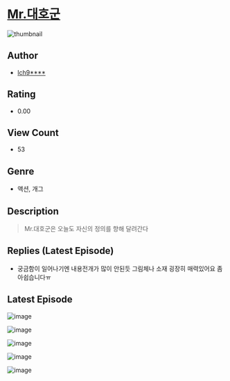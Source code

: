 # [Mr.대호군](https://comic.naver.com/bestChallenge/list?titleId=810547)
![thumbnail](https://image-comic.pstatic.net/user_contents_data/challenge_comic/2023/05/23/upload_7306074653732464177_480x623.jpeg)

## Author
- [lch9****](https://comic.naver.com/artistTitle?id=366962)

## Rating
- 0.00

## View Count
- 53

## Genre
- 액션, 개그

## Description
> Mr.대호군은 오늘도 자신의 정의를 향해 달려간다

## Replies (Latest Episode)
- 궁금함이 일어나기엔 내용전개가 많이 안된듯 그림체나 소재 굉장히 매력있어요 좀 아쉽습니다ㅠ

## Latest Episode
![image](https://image-comic.pstatic.net/user_contents_data/challenge_comic/2023/05/23/366962/upload_3774354267090282040.jpeg)

![image](https://image-comic.pstatic.net/user_contents_data/challenge_comic/2023/05/23/366962/upload_3919320686777426480.jpeg)

![image](https://image-comic.pstatic.net/user_contents_data/challenge_comic/2023/05/23/366962/upload_3761968255749023029.jpeg)

![image](https://image-comic.pstatic.net/user_contents_data/challenge_comic/2023/05/23/366962/upload_4136051828383103075.jpeg)

![image](https://image-comic.pstatic.net/user_contents_data/challenge_comic/2023/05/23/366962/upload_7291943748230342198.jpeg)
